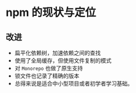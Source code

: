 # npm 的现状与定位

## 改进
+ 扁平化依赖树，加速依赖之间的查找
+ 使用了全局缓存，但使用文件复制的模式
+ 对 `Monorepo` 也做了原生支持
+ 锁文件也记录了精确的版本
+ 总得来说是适合中小型项目或者初学者学习基础。